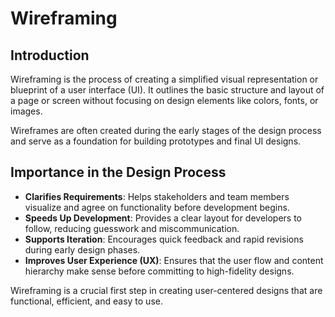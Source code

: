 # Wireframing

## Introduction

Wireframing is the process of creating a simplified visual representation or blueprint of a user interface (UI). It outlines the basic structure and layout of a page or screen without focusing on design elements like colors, fonts, or images. 

Wireframes are often created during the early stages of the design process and serve as a foundation for building prototypes and final UI designs.

## Importance in the Design Process

- **Clarifies Requirements**: Helps stakeholders and team members visualize and agree on functionality before development begins.
- **Speeds Up Development**: Provides a clear layout for developers to follow, reducing guesswork and miscommunication.
- **Supports Iteration**: Encourages quick feedback and rapid revisions during early design phases.
- **Improves User Experience (UX)**: Ensures that the user flow and content hierarchy make sense before committing to high-fidelity designs.

Wireframing is a crucial first step in creating user-centered designs that are functional, efficient, and easy to use.

